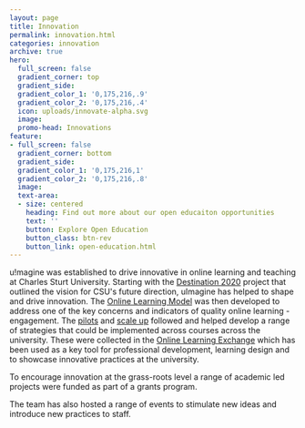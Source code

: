 ```yaml
---
layout: page
title: Innovation
permalink: innovation.html
categories: innovation
archive: true
hero:
  full_screen: false
  gradient_corner: top
  gradient_side:
  gradient_color_1: '0,175,216,.9'
  gradient_color_2: '0,175,216,.4'
  icon: uploads/innovate-alpha.svg
  image:
  promo-head: Innovations
feature:
- full_screen: false
  gradient_corner: bottom
  gradient_side:
  gradient_color_1: '0,175,216,1'
  gradient_color_2: '0,175,216,.8'
  image:
  text-area:
  - size: centered
    heading: Find out more about our open educaiton opportunities
    text: ''
    button: Explore Open Education
    button_class: btn-rev
    button_link: open-education.html
---
```


u!magine was established to drive innovative in online learning and teaching at Charles Sturt University. Starting with the [Destination 2020]() project that outlined the vision for CSU's future direction, uImagine has helped to shape and drive innovation. The [Online Learning Model]() was then developed to address one of the key concerns and indicators of quality online learning - engagement. The [pilots]() and [scale up]() followed and helped develop a range of strategies that could be implemented across courses across the university. These were collected in the [Online Learning Exchange]() which has been used as a key tool for professional development, learning design and to showcase innovative practices at the university.

To encourage innovation at the grass-roots level a range of academic led projects were funded as part of a grants program.

The team has also hosted a range of events to stimulate new ideas and introduce new practices to staff.
